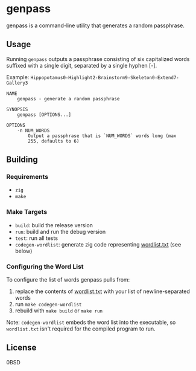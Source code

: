 # genpass

genpass is a command-line utility that generates a random passphrase.

## Usage

Running `genpass` outputs a passphrase consisting of six capitalized words suffixed with a single digit, separated by a single hyphen [-].

Example: `Hippopotamus0-Highlight2-Brainstorm9-Skeleton0-Extend7-Gallery3`

```
NAME
    genpass - generate a random passphrase

SYNOPSIS
    genpass [OPTIONS...]

OPTIONS
    -n NUM_WORDS
        Output a passphrase that is `NUM_WORDS` words long (max
        255, defaults to 6)
```

## Building

### Requirements

* `zig`
* `make`

### Make Targets

 * `build`: build the release version
 * `run`: build and run the debug version
 * `test`: run all tests
 * `codegen-wordlist`: generate zig code representing [wordlist.txt](./data/wordlist.txt) (see below)

### Configuring the Word List

To configure the list of words genpass pulls from:

 1. replace the contents of [wordlist.txt](./data/wordlist.txt) with your list of newline-separated words
 2. run `make codegen-wordlist`
 3. rebuild with `make build` or `make run`

Note: `codegen-wordlist` embeds the word list into the executable, so `wordlist.txt` isn't required for the compiled program to run.

## License

0BSD
